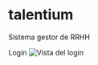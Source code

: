# talentium
Sistema gestor de RRHH

Login
![Vista del login](C:\Users\cecilia\source\repos\PFIII_Talentium\talentium\login.jpg)
